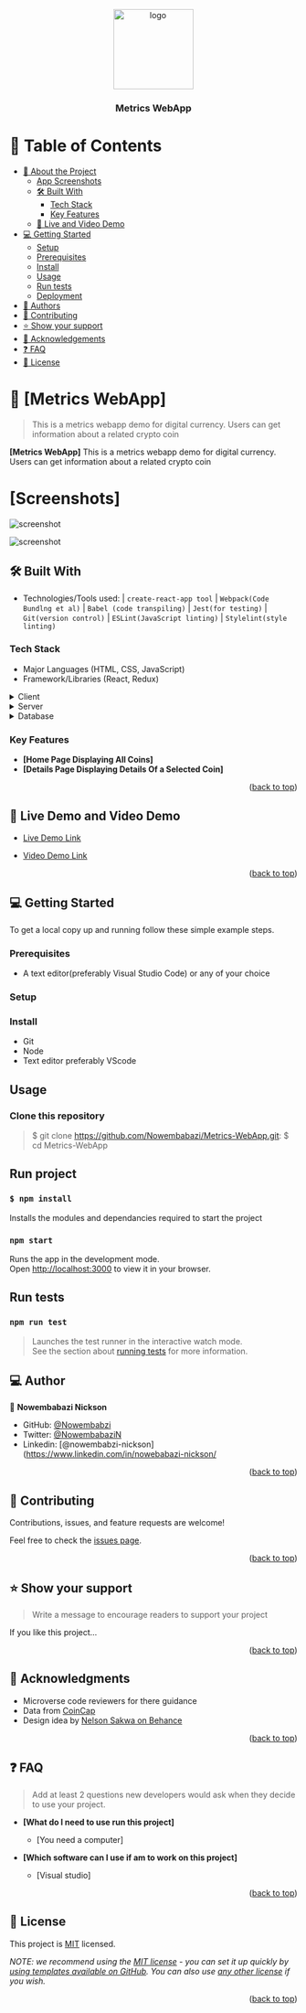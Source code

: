 <a name="Metrics WebApp"></a>

<div align="center">

  <img src="murple_logo.png" alt="logo" width="140"  height="auto" />
  <br/>

  <h3><b>Metrics WebApp</b></h3>

</div>

<!-- TABLE OF CONTENTS -->

# 📗 Table of Contents

- [📖 About the Project](#about-project)
  - [App Screenshots](#screenshots)
  - [🛠 Built With](#built-with)
    - [Tech Stack](#tech-stack)
    - [Key Features](#key-features)
  - [🚀 Live and Video Demo](#live-demo)
- [💻 Getting Started](#getting-started)
  - [Setup](#setup)
  - [Prerequisites](#prerequisites)
  - [Install](#install)
  - [Usage](#usage)
  - [Run tests](#run-tests)
  - [Deployment](#triangular_flag_on_post-deployment)
- [👥 Authors](#authors)
- [🤝 Contributing](#contributing)
- [⭐️ Show your support](#support)
- [🙏 Acknowledgements](#acknowledgements)
- [❓ FAQ](#faq)
- [📝 License](#license)

<!-- PROJECT DESCRIPTION -->

# 📖 [Metrics WebApp] <a name="about-project"></a>

> This is a metrics webapp demo for digital currency. Users can get information about a related crypto coin

**[Metrics WebApp]** This is a metrics webapp demo for digital currency. Users can get information about a related crypto coin

# [Screenshots] <a name="#screenshots"></a>

![screenshot](./src/assets/img1.PNG)

![screenshot](./src/assets/img2.PNG)


## 🛠 Built With <a name="built-with"></a>

- Technologies/Tools used:
| `create-react-app tool`
| `Webpack(Code Bundlng et al)`
| `Babel (code transpiling)`
| `Jest(for testing)`
| `Git(version control)`
| `ESLint(JavaScript linting)`
| `Stylelint(style linting)`


### Tech Stack <a name="tech-stack"></a>

- Major Languages (HTML, CSS, JavaScript)
- Framework/Libraries (React, Redux)

<details>
  <summary>Client</summary>
  <ul>
    <li><a href="https://reactjs.org/">React.js</a></li>
  </ul>
</details>

<details>
  <summary>Server</summary>
  <ul>
    <li><a href="https://expressjs.com/">Express.js</a></li>
  </ul>
</details>

<details>
<summary>Database</summary>
  <ul>
    <li><a href="https://www.postgresql.org/">PostgreSQL</a></li>
  </ul>
</details>

<!-- Features -->

### Key Features <a name="key-features"></a>

- **[Home Page Displaying All Coins]**
- **[Details Page Displaying Details Of a Selected Coin]**

<p align="right">(<a href="#readme-top">back to top</a>)</p>

<!-- LIVE DEMO -->

## 🚀 Live Demo and Video Demo <a name="live-demo"></a>

- [Live Demo Link](https://candid-mochi-26fb98.netlify.app/)

- [Video Demo Link]()

<p align="right">(<a href="#readme-top">back to top</a>)</p>

<!-- GETTING STARTED -->

## 💻 Getting Started <a name="getting-started"></a>

To get a local copy up and running follow these simple example steps.

### Prerequisites
- A text editor(preferably Visual Studio Code) or any of your choice

### Setup

### Install
- Git
- Node
- Text editor preferably VScode

## Usage
### Clone this repository
> $ git clone https://github.com/Nowembabazi/Metrics-WebApp.git:
> $ cd Metrics-WebApp

## Run project
### `$ npm install`
Installs the modules and dependancies required to start the project

### `npm start`
Runs the app in the development mode.\
Open [http://localhost:3000](http://localhost:3000) to view it in your browser.

## Run tests
### `npm run test`
> Launches the test runner in the interactive watch mode.\
See the section about [running tests](https://facebook.github.io/create-react-app/docs/running-tests) for more information.

## 💻 Author <a name="#authors"></a>

👤 **Nowembabazi Nickson**

- GitHub: [@Nowembabzi](https://github.com/nowembabazi)
- Twitter: [@NowembabaziN](https://twitter.com/nowembabazin)
- Linkedin: [@nowembabzi-nickson](https://www.linkedin.com/in/nowebabazi-nickson/


<p align="right">(<a href="#readme-top">back to top</a>)</p>


<!-- CONTRIBUTING -->

## 🤝 Contributing <a name="contributing"></a>

Contributions, issues, and feature requests are welcome!

Feel free to check the [issues page](../../issues/).

<p align="right">(<a href="#readme-top">back to top</a>)</p>

<!-- SUPPORT -->

## ⭐️ Show your support <a name="support"></a>

> Write a message to encourage readers to support your project

If you like this project...

<p align="right">(<a href="#readme-top">back to top</a>)</p>

<!-- ACKNOWLEDGEMENTS -->

## 🙏 Acknowledgments <a name="acknowledgements"></a>

- Microverse code reviewers for there guidance
- Data from [CoinCap](https://docs.coincap.io/)
- Design idea by [Nelson Sakwa on Behance](https://www.behance.net/sakwadesignstudio)

<p align="right">(<a href="#readme-top">back to top</a>)</p>

<!-- FAQ (optional) -->

## ❓ FAQ <a name="faq"></a>

> Add at least 2 questions new developers would ask when they decide to use your project.

- **[What do I need to use run this project]**

  - [You need a computer]

- **[Which software can I use if am to work on this project]**

  - [Visual studio]

<p align="right">(<a href="#readme-top">back to top</a>)</p>

<!-- LICENSE -->

## 📝 License <a name="license"></a>

This project is [MIT](./LICENSE) licensed.

_NOTE: we recommend using the [MIT license](https://choosealicense.com/licenses/mit/) - you can set it up quickly by [using templates available on GitHub](https://docs.github.com/en/communities/setting-up-your-project-for-healthy-contributions/adding-a-license-to-a-repository). You can also use [any other license](https://choosealicense.com/licenses/) if you wish._

<p align="right">(<a href="#readme-top">back to top</a>)</p>
